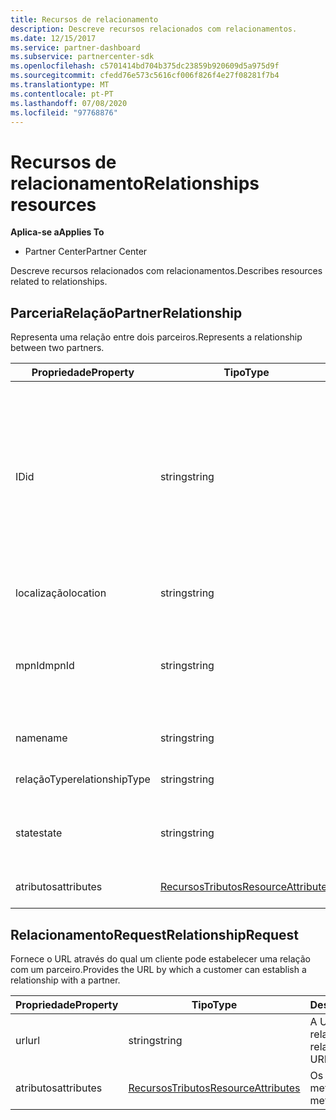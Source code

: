 ```yaml
---
title: Recursos de relacionamento
description: Descreve recursos relacionados com relacionamentos.
ms.date: 12/15/2017
ms.service: partner-dashboard
ms.subservice: partnercenter-sdk
ms.openlocfilehash: c5701414bd704b375dc23859b920609d5a975d9f
ms.sourcegitcommit: cfedd76e573c5616cf006f826f4e27f08281f7b4
ms.translationtype: MT
ms.contentlocale: pt-PT
ms.lasthandoff: 07/08/2020
ms.locfileid: "97768876"
---
```

# <a name="relationships-resources"></a><span data-ttu-id="f222a-103">Recursos de relacionamento</span><span class="sxs-lookup"><span data-stu-id="f222a-103">Relationships resources</span></span>

<span data-ttu-id="f222a-104">**Aplica-se a**</span><span class="sxs-lookup"><span data-stu-id="f222a-104">**Applies To**</span></span>

- <span data-ttu-id="f222a-105">Partner Center</span><span class="sxs-lookup"><span data-stu-id="f222a-105">Partner Center</span></span>

<span data-ttu-id="f222a-106">Descreve recursos relacionados com relacionamentos.</span><span class="sxs-lookup"><span data-stu-id="f222a-106">Describes resources related to relationships.</span></span>

## <a name="partnerrelationship"></a><span data-ttu-id="f222a-107">ParceriaRelação</span><span class="sxs-lookup"><span data-stu-id="f222a-107">PartnerRelationship</span></span>

<span data-ttu-id="f222a-108">Representa uma relação entre dois parceiros.</span><span class="sxs-lookup"><span data-stu-id="f222a-108">Represents a relationship between two partners.</span></span>

| <span data-ttu-id="f222a-109">Propriedade</span><span class="sxs-lookup"><span data-stu-id="f222a-109">Property</span></span>         | <span data-ttu-id="f222a-110">Tipo</span><span class="sxs-lookup"><span data-stu-id="f222a-110">Type</span></span>                                                           | <span data-ttu-id="f222a-111">Descrição</span><span class="sxs-lookup"><span data-stu-id="f222a-111">Description</span></span>                                                                                                                                    |
|------------------|----------------------------------------------------------------|------------------------------------------------------------------------------------------------------------------------------------------------|
| <span data-ttu-id="f222a-112">ID</span><span class="sxs-lookup"><span data-stu-id="f222a-112">id</span></span>               | <span data-ttu-id="f222a-113">string</span><span class="sxs-lookup"><span data-stu-id="f222a-113">string</span></span>                                                         | <span data-ttu-id="f222a-114">O identificador do parceiro.</span><span class="sxs-lookup"><span data-stu-id="f222a-114">The partner identifier.</span></span> <span data-ttu-id="f222a-115">O identificador do parceiro especifica o id do inquilino do parceiro que está no lado destinatário (a partir) da relação.</span><span class="sxs-lookup"><span data-stu-id="f222a-115">The partner identifier specifies the tenant id of the partner who is in the recipient (from) side of the relationship.</span></span> |
| <span data-ttu-id="f222a-116">localização</span><span class="sxs-lookup"><span data-stu-id="f222a-116">location</span></span>         | <span data-ttu-id="f222a-117">string</span><span class="sxs-lookup"><span data-stu-id="f222a-117">string</span></span>                                                         | <span data-ttu-id="f222a-118">A localização do parceiro.</span><span class="sxs-lookup"><span data-stu-id="f222a-118">The location of the partner.</span></span>                                                                                                                   |
| <span data-ttu-id="f222a-119">mpnId</span><span class="sxs-lookup"><span data-stu-id="f222a-119">mpnId</span></span>            | <span data-ttu-id="f222a-120">string</span><span class="sxs-lookup"><span data-stu-id="f222a-120">string</span></span>                                                         | <span data-ttu-id="f222a-121">O identificador da Microsoft Partner Network (MPN) do parceiro.</span><span class="sxs-lookup"><span data-stu-id="f222a-121">The Microsoft Partner Network (MPN) identifier of the partner.</span></span>                                                                                 |
| <span data-ttu-id="f222a-122">name</span><span class="sxs-lookup"><span data-stu-id="f222a-122">name</span></span>             | <span data-ttu-id="f222a-123">string</span><span class="sxs-lookup"><span data-stu-id="f222a-123">string</span></span>                                                         | <span data-ttu-id="f222a-124">O nome do parceiro.</span><span class="sxs-lookup"><span data-stu-id="f222a-124">The name of the partner.</span></span>                                                                                                                       |
| <span data-ttu-id="f222a-125">relaçãoType</span><span class="sxs-lookup"><span data-stu-id="f222a-125">relationshipType</span></span> | <span data-ttu-id="f222a-126">string</span><span class="sxs-lookup"><span data-stu-id="f222a-126">string</span></span>                                                         | <span data-ttu-id="f222a-127">O tipo de relacionamento.</span><span class="sxs-lookup"><span data-stu-id="f222a-127">The type of relationship.</span></span>                                                                                                                      |
| <span data-ttu-id="f222a-128">state</span><span class="sxs-lookup"><span data-stu-id="f222a-128">state</span></span>            | <span data-ttu-id="f222a-129">string</span><span class="sxs-lookup"><span data-stu-id="f222a-129">string</span></span>                                                         | <span data-ttu-id="f222a-130">O estado da relação (por `active` exemplo).</span><span class="sxs-lookup"><span data-stu-id="f222a-130">The state of the relationship (for example `active`).</span></span>                                                                                                 |
| <span data-ttu-id="f222a-131">atributos</span><span class="sxs-lookup"><span data-stu-id="f222a-131">attributes</span></span>       | [<span data-ttu-id="f222a-132">RecursosTributos</span><span class="sxs-lookup"><span data-stu-id="f222a-132">ResourceAttributes</span></span>](utility-resources.md#resourceattributes) | <span data-ttu-id="f222a-133">Os atributos dos metadados.</span><span class="sxs-lookup"><span data-stu-id="f222a-133">The metadata attributes.</span></span>                                                                                                                       |

## <a name="relationshiprequest"></a><span data-ttu-id="f222a-134">RelacionamentoRequest</span><span class="sxs-lookup"><span data-stu-id="f222a-134">RelationshipRequest</span></span>

<span data-ttu-id="f222a-135">Fornece o URL através do qual um cliente pode estabelecer uma relação com um parceiro.</span><span class="sxs-lookup"><span data-stu-id="f222a-135">Provides the URL by which a customer can establish a relationship with a partner.</span></span>

| <span data-ttu-id="f222a-136">Propriedade</span><span class="sxs-lookup"><span data-stu-id="f222a-136">Property</span></span>   | <span data-ttu-id="f222a-137">Tipo</span><span class="sxs-lookup"><span data-stu-id="f222a-137">Type</span></span>                                                           | <span data-ttu-id="f222a-138">Descrição</span><span class="sxs-lookup"><span data-stu-id="f222a-138">Description</span></span>                   |
|------------|----------------------------------------------------------------|-------------------------------|
| <span data-ttu-id="f222a-139">url</span><span class="sxs-lookup"><span data-stu-id="f222a-139">url</span></span>        | <span data-ttu-id="f222a-140">string</span><span class="sxs-lookup"><span data-stu-id="f222a-140">string</span></span>                                                         | <span data-ttu-id="f222a-141">A URL de pedido de relacionamento.</span><span class="sxs-lookup"><span data-stu-id="f222a-141">The relationship request URL.</span></span> |
| <span data-ttu-id="f222a-142">atributos</span><span class="sxs-lookup"><span data-stu-id="f222a-142">attributes</span></span> | [<span data-ttu-id="f222a-143">RecursosTributos</span><span class="sxs-lookup"><span data-stu-id="f222a-143">ResourceAttributes</span></span>](utility-resources.md#resourceattributes) | <span data-ttu-id="f222a-144">Os atributos dos metadados.</span><span class="sxs-lookup"><span data-stu-id="f222a-144">The metadata attributes.</span></span>      |
